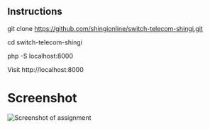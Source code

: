 ## Instructions

git clone https://github.com/shingionline/switch-telecom-shingi.git

cd switch-telecom-shingi

php -S localhost:8000

Visit http://localhost:8000

# Screenshot

![Screenshot of assignment](https://res.cloudinary.com/web900/image/upload/v1675895548/images/switch-telecom-shingi.png)
